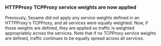 ### HTTPProxy TCPProxy service weights are now applied

Previously, Sesame did not apply any service weights defined in an HTTPProxy's TCPProxy, and all services were equally weighted.
Now, if those weights are defined, they are applied so traffic is weighted appropriately across the services.
Note that if no TCPProxy service weights are defined, traffic continues to be equally spread across all services.
